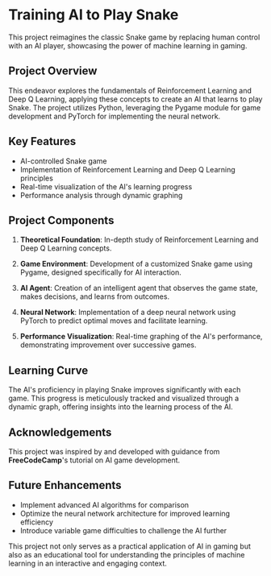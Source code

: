 # Training AI to Play Snake

This project reimagines the classic Snake game by replacing human control with an AI player, showcasing the power of machine learning in gaming.

## Project Overview

This endeavor explores the fundamentals of Reinforcement Learning and Deep Q Learning, applying these concepts to create an AI that learns to play Snake. The project utilizes Python, leveraging the Pygame module for game development and PyTorch for implementing the neural network.

## Key Features

- AI-controlled Snake game
- Implementation of Reinforcement Learning and Deep Q Learning principles
- Real-time visualization of the AI's learning progress
- Performance analysis through dynamic graphing

## Project Components

1. **Theoretical Foundation**: In-depth study of Reinforcement Learning and Deep Q Learning concepts.

2. **Game Environment**: Development of a customized Snake game using Pygame, designed specifically for AI interaction.

3. **AI Agent**: Creation of an intelligent agent that observes the game state, makes decisions, and learns from outcomes.

4. **Neural Network**: Implementation of a deep neural network using PyTorch to predict optimal moves and facilitate learning.

5. **Performance Visualization**: Real-time graphing of the AI's performance, demonstrating improvement over successive games.

## Learning Curve

The AI's proficiency in playing Snake improves significantly with each game. This progress is meticulously tracked and visualized through a dynamic graph, offering insights into the learning process of the AI.

## Acknowledgements

This project was inspired by and developed with guidance from <b>FreeCodeCamp</b>'s tutorial on AI game development.

## Future Enhancements

- Implement advanced AI algorithms for comparison
- Optimize the neural network architecture for improved learning efficiency
- Introduce variable game difficulties to challenge the AI further

This project not only serves as a practical application of AI in gaming but also as an educational tool for understanding the principles of machine learning in an interactive and engaging context.
